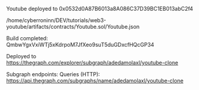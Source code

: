 Youtube deployed to 0x0532d0A87B6013a8A086C37D39BC1EB013abC2f4


/home/cyberroninn/DEV/tutorials/web3-youtube/artifacts/contracts/Youtube.sol/Youtube.json


Build completed: QmbwYgxVxiWTj5xKdrpoM7JfXeo9suT5duGDxcfHQcGP34

Deployed to https://thegraph.com/explorer/subgraph/adedamolaxl/youtube-clone

Subgraph endpoints:
Queries (HTTP):     https://api.thegraph.com/subgraphs/name/adedamolaxl/youtube-clone